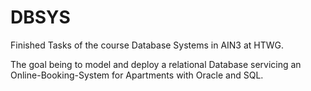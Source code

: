 # DBSYS

Finished Tasks of the course Database Systems in AIN3 at HTWG.

The goal being to model and deploy a relational Database servicing an Online-Booking-System for Apartments with Oracle and SQL.
